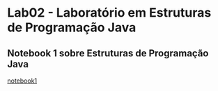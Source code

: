 # Lab02 - Laboratório em Estruturas de Programação Java

## Notebook 1 sobre Estruturas de Programação Java

[notebook1](https://github.com/Alv3sDaniel/MC322/blob/main/lab02/notebook/lab02-java-estruturas-ra247024.ipynb)
